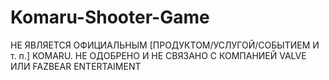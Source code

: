 # Komaru-Shooter-Game
НЕ ЯВЛЯЕТСЯ ОФИЦИАЛЬНЫМ [ПРОДУКТОМ/УСЛУГОЙ/СОБЫТИЕМ И т. п.] KOMARU. НЕ ОДОБРЕНО И НЕ СВЯЗАНО С КОМПАНИЕЙ VALVE ИЛИ FAZBEAR ENTERTAIMENT
